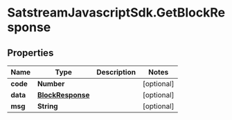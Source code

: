 # SatstreamJavascriptSdk.GetBlockResponse

## Properties
Name | Type | Description | Notes
------------ | ------------- | ------------- | -------------
**code** | **Number** |  | [optional] 
**data** | [**BlockResponse**](BlockResponse.md) |  | [optional] 
**msg** | **String** |  | [optional] 

